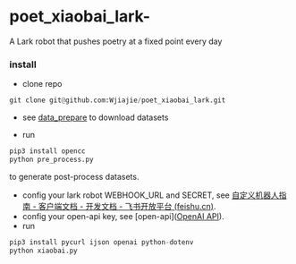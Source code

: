 # poet_xiaobai_lark-
A Lark robot that pushes poetry at a fixed point every day



### install

* clone repo

```python
git clone git@github.com:Wjiajie/poet_xiaobai_lark.git

```

* see [data_prepare](\datasets\README.md) to download datasets

* run

```python
pip3 install opencc
python pre_process.py
```

to generate post-process datasets.

* config your lark robot WEBHOOK_URL and SECRET, see [自定义机器人指南 - 客户端文档 - 开发文档 - 飞书开放平台 (feishu.cn)](https://open.feishu.cn/document/ukTMukTMukTM/ucTM5YjL3ETO24yNxkjN).
* config your open-api key, see [open-api]([OpenAI API](https://openai.com/api/)).
* run

```python
pip3 install pycurl ijson openai python-dotenv
python xiaobai.py
```



